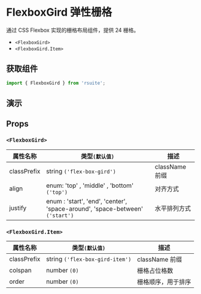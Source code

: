 # FlexboxGird 弹性栅格 [<i class="rs-icon rs-icon-edit2" ></i>](https://github.com/rsuite/rsuite.github.io/blob/master/src/components/flexbox-grid/index.md)

通过 CSS Flexbox 实现的栅格布局组件，提供 24 栅格。

* `<FlexboxGird>`
* `<FlexboxGird.Item>`

## 获取组件

```js
import { FlexboxGird } from 'rsuite';
```

## 演示

<!--{demo}-->

## Props

### `<FlexboxGird>`

| 属性名称    | 类型`(默认值)`                                                               | 描述           |
| ----------- | ---------------------------------------------------------------------------- | -------------- |
| classPrefix | string `('flex-box-gird')`                                                   | className 前缀 |
| align       | enum: 'top' , 'middle' , 'bottom' `('top')`                                  | 对齐方式       |
| justify     | enum : 'start', 'end', 'center', 'space-around', 'space-between' `('start')` | 水平排列方式   |

### `<FlexboxGird.Item>`

| 属性名称    | 类型`(默认值)`                  | 描述               |
| ----------- | ------------------------------- | ------------------ |
| classPrefix | string `('flex-box-gird-item')` | className 前缀     |
| colspan     | number `(0)`                    | 栅格占位格数       |
| order       | number `(0)`                    | 栅格顺序，用于排序 |
